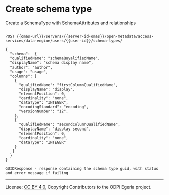 <!-- SPDX-License-Identifier: CC-BY-4.0 -->
<!-- Copyright Contributors to the ODPi Egeria project. -->

# Create schema type

Create a SchemaType with SchemaAttributes and relationships

```

POST {{omas-url}}/servers/{{server-id-omas}}/open-metadata/access-services/data-engine/users/{{user-id}}/schema-types/

{
  "schema":  {
  "qualifiedName": "schemaQuyalifiedName",
  "displayName": "schema display name",
  "author": "author",
  "usage": "usage",
  "columns": [
    {
      "qualifiedName": "firstColumnQualifiedName",
      "displayName": "display",
      "elementPosition": 0,
      "cardinality": "none",
      "dataType": "INTEGER",
      "encodingStandard": "encoding",
      "versionNumber": "12",
    },
    {
      "qualifiedName": "secondColumnQualifiedName",
      "displayName": "display second",
      "elementPosition": 0,
      "cardinality": "none",
      "dataType": "INTEGER"
    }
   ]
  }
}

GUIDResponse - response containing the schema type guid, with status and error message if failing

```
----
License: [CC BY 4.0](https://creativecommons.org/licenses/by/4.0/),
Copyright Contributors to the ODPi Egeria project.







